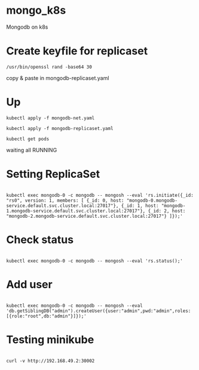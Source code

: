 # mongo_k8s
Mongodb on k8s

# Create keyfile for replicaset
<code>/usr/bin/openssl rand -base64 30</code>

copy & paste in mongodb-replicaset.yaml

# Up 
<code>kubectl apply -f mongodb-net.yaml</code>

<code>kubectl apply -f mongodb-replicaset.yaml</code>

<code>kubectl get pods</code>

waiting all RUNNING

# Setting ReplicaSet
<code>
kubectl exec mongodb-0 -c mongodb -- mongosh --eval 'rs.initiate({_id: "rs0", version: 1, members: [ {_id: 0, host: "mongodb-0.mongodb-service.default.svc.cluster.local:27017"}, {_id: 1, host: "mongodb-1.mongodb-service.default.svc.cluster.local:27017"}, {_id: 2, host: "mongodb-2.mongodb-service.default.svc.cluster.local:27017"} ]});'
</code>

# Check status
<code>
kubectl exec mongodb-0 -c mongodb -- mongosh --eval 'rs.status();'
</code>

# Add user
<code>
kubectl exec mongodb-0 -c mongodb -- mongosh --eval 'db.getSiblingDB("admin").createUser({user:"admin",pwd:"admin",roles:[{role:"root",db:"admin"}]});'
</code>



# Testing minikube
<code>
curl -v http://192.168.49.2:30002
</code>
